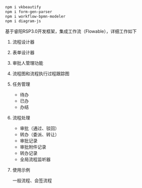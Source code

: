 





``` bash
npm i vkbeautify
npm i form-gen-parser
npm i workflow-bpmn-modeler
npm i diagram-js
```



基于睿阳RSP3.0开发框架，集成工作流（Flowable），详细工作如下

1. 流程设计器

2. 表单设计器

3. 审批人管理功能

4. 流程图和流程执行过程跟踪图

5. 任务管理

   - 待办
   - 已办
   - 办结

6. 流程处理

   - 审批（通过、驳回）
   - 转办（委派、转让）
   - 审批记录
   - 审批附件记录
   - 转办记录
   - 全局流程监听器

7. 使用示例

   一般流程、会签流程

